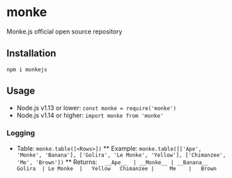 # monke
Monke.js official open source repository

## Installation
`npm i monkejs`

## Usage
* Node.js v1.13 or lower: `const monke = require('monke')`
* Node.js v1.14 or higher: `import monke from 'monke'`

### Logging
* Table: `monke.table([<Rows>])`
** Example: `monke.table([['Ape', 'Monke', 'Banana'], ['Golira', 'Le Monke', 'Yellow'], ['Chimanzee', 'Me', 'Brown'])`
** Returns: `  __Ape__  | __Monke__ | __Banana__  
                Golira  | Le Monke  |   Yellow  
              Chimanzee |     Me    |   Brown`
